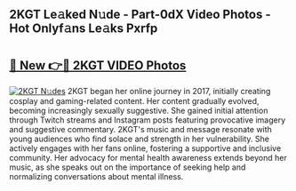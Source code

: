 ## 2KGT Le𝚊ked N𝚞de - Part-0dX Video Photos - Hot Onlyf𝚊ns Le𝚊ks Pxrfp

# <h2><a href="http://ac42130.deff.icu/?id=2KGT">🔗 New 👉🔴 2KGT VIDEO Photos</a></h2>

[![2KGT N𝚞des](https://i.imgur.com/rIISA9y.gif)](http://ac42130.deff.icu/?id=2KGT)
2KGT began her online journey in 2017, initially creating cosplay and gaming-related content. Her content gradually evolved, becoming increasingly sexually suggestive. She gained initial attention through Twitch streams and Instagram posts featuring provocative imagery and suggestive commentary. 2KGT's music and message resonate with young audiences who find solace and strength in her vulnerability. She actively engages with her fans online, fostering a supportive and inclusive community. Her advocacy for mental health awareness extends beyond her music, as she speaks out on the importance of seeking help and normalizing conversations about mental illness.
